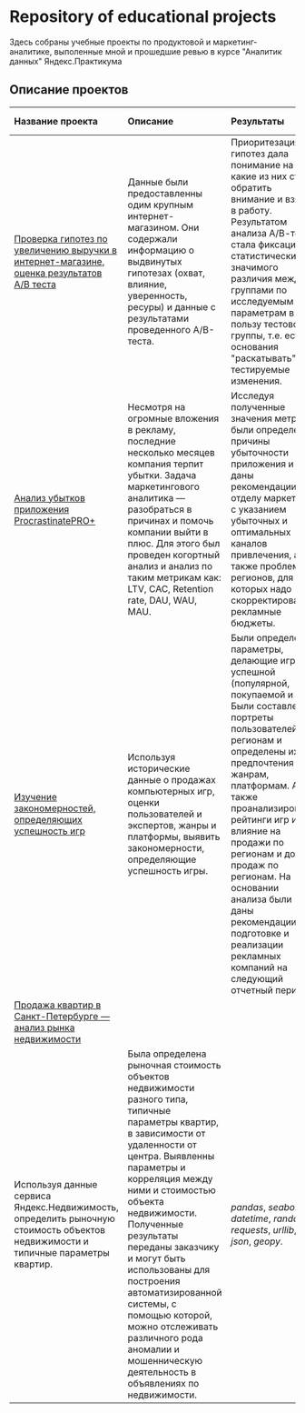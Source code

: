 # Repository of educational projects

Здесь собраны учебные проекты по продуктовой и маркетинг-аналитике, выполенные мной и прошедшие ревью в курсе "Аналитик данных" Яндекс.Практикума

## Описание проектов

| Название проекта | Описание | Результаты | Используемые библиотеки | 
| :---------------------- | :---------------------- | :---------------------- | :---------------------- |
|[Проверка гипотез по увеличению выручки в интернет-магазине, оценка результатов A/B теста](https://github.com/altovivan/Analytics_project/tree/master/yandex_praktikum_projects/AB_test)|Данные были предоставленны одим крупным интернет-магазином. Они содержали информацию о выдвинутых гипотезах (охват, влияние, уверенность, ресуры) и данные с результатами проведенного А/В-теста.| Приоритезация гипотез дала понимание на какие из них стоит обратить внимание и взять в работу. Результатом анализа А/В-теста стала фиксация статистически значимого различия между группами по исследуемым параметрам в пользу тестовой группы, т.е. есть основания "раскатывать" тестируемые изменения.| *pandas*, *matplotlib.pyplot*, *datetime*, *numpy*, *skipy*, *skipy.stat*|
|[Анализ убытков приложения ProcrastinatePRO+](https://github.com/altovivan/Analytics_project/tree/master/yandex_praktikum_projects/Analysis_of_bussines_indicators)|Несмотря на огромные вложения в рекламу, последние несколько месяцев компания терпит убытки. Задача маркетингового аналитика — разобраться в причинах и помочь компании выйти в плюс. Для этого был проведен когортный анализ и анализ по таким метрикам как: LTV, CAC, Retention rate, DAU, WAU, MAU.| Исследуя полученные значения метрик были определены причины убыточности приложения и даны рекомендации отделу маркетинга с указанием убыточных и оптимальных каналов привлечения, а также проблемных регионов, для которых надо скорректировать рекламные бюджеты.|*pandas*, *seaborn*, *datetime*, *timedelta*, *matplotlib*, *numpy*, *statistics*|
|[Изучение закономерностей, определяющих успешность игр](https://github.com/altovivan/Analytics_project/tree/master/yandex_praktikum_projects/Analytics_for_game_dev)| Используя исторические данные о продажах компьютерных игр, оценки пользователей и экспертов, жанры и платформы, выявить закономерности, определяющие успешность игры. |Были определены параметры, делающие игру успешной (популярной, покупаемой и т.д.). Были составлены портреты пользователей по регионам и определены их предпочтения по жанрам, платформам. А также проанализированы рейтинги игр и их влияние на продажи по регионам и доли продаж по регионам. На основании анализа были даны рекомендации по подготовке и реализации рекламных компаний на следующий отчетный период.|*pandas*, *seaborn*, *datetime*, *timedelta*, *matplotlib.pyplot*, *numpy*, *skipy*|
|[Продажа квартир в Санкт-Петербурге — анализ рынка недвижимости](https://github.com/altovivan/Analytics_project/tree/master/yandex_praktikum_projects/Realty_SPB)| 
Используя данные сервиса Яндекс.Недвижимость, определить рыночную стоимость объектов недвижимости и типичные параметры квартир. | Была определена рыночная стоимость объектов недвижимости разного типа, типичные параметры квартир, в зависимости от удаленности от центра. Выявленны параметры и корреляция между ними и стоимостью объекта недвижимости. Полученные результаты переданы заказчику и могут быть использованы для построения автоматизированной системы, с помощью которой, можно отслеживать различного рода аномалии и мошенническую деятельность в объявлениях по недвижимости.|*pandas*, *seaborn*, *datetime*, *random*, *requests*, *urllib*, *json*, *geopy*.|
